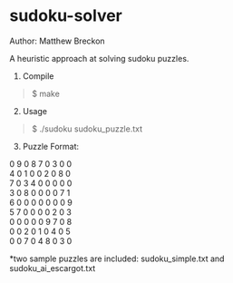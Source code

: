 # sudoku-solver

Author: Matthew Breckon

A heuristic approach at solving sudoku puzzles.

1. Compile
> $ make

2. Usage
> $ ./sudoku sudoku_puzzle.txt

3. Puzzle Format:

  0 9 0 8 7 0 3 0 0  
  4 0 1 0 0 2 0 8 0  
  7 0 3 4 0 0 0 0 0  
  3 0 8 0 0 0 0 7 1  
  6 0 0 0 0 0 0 0 9  
  5 7 0 0 0 0 2 0 3  
  0 0 0 0 0 9 7 0 8  
  0 0 2 0 1 0 4 0 5  
  0 0 7 0 4 8 0 3 0
  
  *two sample puzzles are included: sudoku_simple.txt and sudoku_ai_escargot.txt
